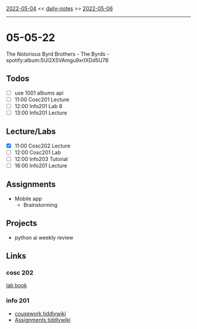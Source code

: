 [2022-05-04](daily_notes/2022-05-04) << [daily-notes](notes/daily-notes.md) >> [2022-05-06](daily_notes/2022-05-06)

---

# 05-05-22

The Notorious Byrd Brothers - The Byrds - spotify:album:5UI2X5VAmgu9xrlXDd5U7B

## Todos
- [ ] use 1001 albums api
- [ ] 11:00 Cosc201 Lecture
- [ ] 12:00 Info201 Lab 8
- [ ] 13:00 Info201 Lecture

## Lecture/Labs

- [x] 11:00 Cosc202 Lecture
- [ ] 12:00 Cosc201 Lab
- [ ] 12:00 Info203 Tutorial
- [ ] 16:00 Info201 Lecture

## Assignments
- Mobile app
	- Brainstorming

## Projects
- python ai weekly review

## Links

### cosc 202

[lab book](https://cosc202.cspages.otago.ac.nz/lab-book/COSC202LabBook.pdf)

### info 201

- [cousework tiddlywiki](https://isgb.otago.ac.nz/infosci/INFO201/labs_release/raw/master/output/info201_labs.html#)
- [Assignments tiddlywiki](https://open.spotify.com/album/23DJ3KNE5JXi61G31T2Kni?si=-zZEHXIxT2qOEN6_Ns5C5Ql)